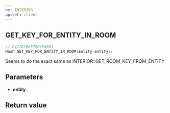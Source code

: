 ```yaml
---
ns: INTERIOR
apiset: client
---
```

## GET_KEY_FOR_ENTITY_IN_ROOM

```c
// 0x27D7B6F79E1F4603
Hash GET_KEY_FOR_ENTITY_IN_ROOM(Entity entity);
```

Seems to do the exact same as INTERIOR::GET_ROOM_KEY_FROM_ENTITY

## Parameters
* **entity**:

## Return value

